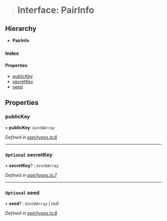 > # Interface: PairInfo

## Hierarchy

* **PairInfo**

### Index

#### Properties

* [publicKey](_pair_types_.pairinfo.md#publickey)
* [secretKey](_pair_types_.pairinfo.md#optional-secretkey)
* [seed](_pair_types_.pairinfo.md#optional-seed)

## Properties

###  publicKey

• **publicKey**: *`Uint8Array`*

*Defined in [pair/types.ts:6](https://github.com/polkadot-js/common/blob/f13810d/packages/keyring/src/pair/types.ts#L6)*

___

### `Optional` secretKey

• **secretKey**? : *`Uint8Array`*

*Defined in [pair/types.ts:7](https://github.com/polkadot-js/common/blob/f13810d/packages/keyring/src/pair/types.ts#L7)*

___

### `Optional` seed

• **seed**? : *`Uint8Array` | null*

*Defined in [pair/types.ts:8](https://github.com/polkadot-js/common/blob/f13810d/packages/keyring/src/pair/types.ts#L8)*
